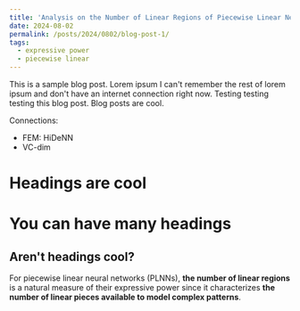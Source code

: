 ```yaml
---
title: 'Analysis on the Number of Linear Regions of Piecewise Linear Neural Networks'
date: 2024-08-02
permalink: /posts/2024/0802/blog-post-1/
tags:
  - expressive power
  - piecewise linear
---
```


This is a sample blog post. Lorem ipsum I can't remember the rest of lorem ipsum and don't have an internet connection right now. Testing testing testing this blog post. Blog posts are cool.

Connections:
  - FEM: HiDeNN
  - VC-dim

Headings are cool
======

You can have many headings
======

Aren't headings cool?
------

For piecewise linear neural networks (PLNNs), **the number of linear regions** is a natural measure of their expressive power since it characterizes **the number of linear pieces available to model complex patterns**.
